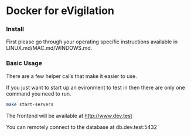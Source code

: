 Docker for eVigilation
======================

### Install
First please go through your operating specific instructions available in LINUX.md/MAC.md/WINDOWS.md.

### Basic Usage
There are a few helper calls that make it easier to use.

If you just want to start up an evironment to test in then there are only one command you need to run.
```Bash
make start-servers
```

The frontend will be available at http://www.dev.test

You can remotely connect to the database at db.dev.test:5432
